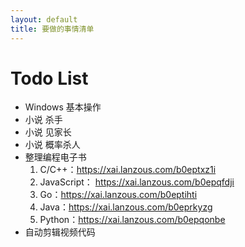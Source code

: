 ```yaml
---
layout: default
title: 要做的事情清单
---
```


# Todo List 
* Windows 基本操作
* 小说 杀手
* 小说 见家长
* 小说 概率杀人
* 整理编程电子书
	1. C/C++：https://xai.lanzous.com/b0eptxz1i
	2. JavaScript： https://xai.lanzous.com/b0epqfdji
	3. Go：https://xai.lanzous.com/b0eptihti
	4. Java：https://xai.lanzous.com/b0eprkyzg
	5. Python：https://xai.lanzous.com/b0epqonbe
* 自动剪辑视频代码
